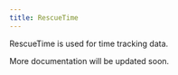 ```yaml
---
title: RescueTime
---
```


RescueTime is used for time tracking data.

More documentation will be updated soon.
